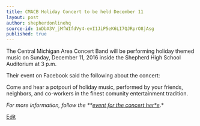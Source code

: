 ```yaml
---
title: CMACB Holiday Concert to be held December 11
layout: post
author: shepherdonlinehq
source-id: 1nDbA3V_jMfWIfdVy4-evI1JiP5eK6LI7QJRprO8jAsg
published: true
---
```

The Central Michigan Area Concert Band will be performing holiday themed music on Sunday, December 11, 2016 inside the Shepherd High School Auditorium at 3 p.m.

Their event on Facebook said the following about the concert:

Come and hear a potpouri of holiday music, performed by your friends, neighbors, and co-workers in the finest comunity entertainment tradition.

*For more information, follow the **[event for the concert her*e](https://www.facebook.com/events/1805384953052521/)*.*

[Edit](https://docs.google.com/document/d/1nDbA3V_jMfWIfdVy4-evI1JiP5eK6LI7QJRprO8jAsg/edit?usp=sharing)

